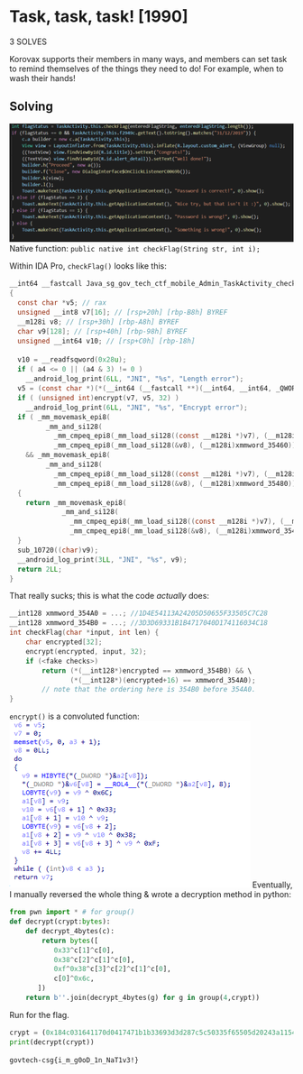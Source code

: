 # Task, task, task! [1990]
3 SOLVES

Korovax supports their members in many ways, and members can set task to remind themselves of the things they need to do! For example, when to wash their hands!
## Solving
![](java.png)
Native function: `public native int checkFlag(String str, int i);`

Within IDA Pro, `checkFlag()` looks like this:
```c
__int64 __fastcall Java_sg_gov_tech_ctf_mobile_Admin_TaskActivity_checkFlag(__int64 a1, __int64 a2, __int64 a3, int a4)
{
  const char *v5; // rax
  unsigned __int8 v7[16]; // [rsp+20h] [rbp-B8h] BYREF
  __m128i v8; // [rsp+30h] [rbp-A8h] BYREF
  char v9[128]; // [rsp+40h] [rbp-98h] BYREF
  unsigned __int64 v10; // [rsp+C0h] [rbp-18h]

  v10 = __readfsqword(0x28u);
  if ( a4 <= 0 || (a4 & 3) != 0 )
    __android_log_print(6LL, "JNI", "%s", "Length error");
  v5 = (const char *)(*(__int64 (__fastcall **)(__int64, __int64, _QWORD))(*(_QWORD *)a1 + 1352LL))(a1, a3, 0LL);
  if ( (unsigned int)encrypt(v7, v5, 32) )
    __android_log_print(6LL, "JNI", "%s", "Encrypt error");
  if ( _mm_movemask_epi8(
         _mm_and_si128(
           _mm_cmpeq_epi8(_mm_load_si128((const __m128i *)v7), (__m128i)xmmword_35470),
           _mm_cmpeq_epi8(_mm_load_si128(&v8), (__m128i)xmmword_35460))) != 0xFFFF
    && _mm_movemask_epi8(
         _mm_and_si128(
           _mm_cmpeq_epi8(_mm_load_si128((const __m128i *)v7), (__m128i)xmmword_35490),
           _mm_cmpeq_epi8(_mm_load_si128(&v8), (__m128i)xmmword_35480))) != 0xFFFF )
  {
    return _mm_movemask_epi8(
             _mm_and_si128(
               _mm_cmpeq_epi8(_mm_load_si128((const __m128i *)v7), (__m128i)xmmword_354B0),
               _mm_cmpeq_epi8(_mm_load_si128(&v8), (__m128i)xmmword_354A0))) != 0xFFFF;
  }
  sub_10720((char)v9);
  __android_log_print(3LL, "JNI", "%s", v9);
  return 2LL;
}
```
That really sucks; this is what the code _actually_ does:
```c
__int128 xmmword_354A0 = ...; //1D4E54113A24205D50655F33505C7C28
__int128 xmmword_354B0 = ...; //3D3D69331B1B4717040D174116034C18
int checkFlag(char *input, int len) {
    char encrypted[32];
    encrypt(encrypted, input, 32);
    if (<fake checks>)
        return (*(__int128*)encrypted == xmmword_354B0) && \
               (*(__int128*)(encrypted+16) == xmmword_354A0);
        // note that the ordering here is 354B0 before 354A0.
}
```
`encrypt()` is a convoluted function: 
![](notfun.png)
Eventually, I manually reversed the whole thing & wrote a decryption method in python:
```python
from pwn import * # for group()
def decrypt(crypt:bytes):
    def decrypt_4bytes(c):
        return bytes([
           0x33^c[1]^c[0],
           0x38^c[2]^c[1]^c[0],
           0xf^0x38^c[3]^c[2]^c[1]^c[0],
           c[0]^0x6c,
       ])
    return b''.join(decrypt_4bytes(g) for g in group(4,crypt))
```
Run for the flag.
```python
crypt = (0x184c031641170d0417471b1b33693d3d287c5c50335f65505d20243a11544e1d).to_bytes(0x20,'big')
print(decrypt(crypt))
```
`govtech-csg{i_m_g0oD_1n_NaT1v3!}`